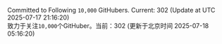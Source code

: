 Committed to Following `10,000` GitHubers. Current: <!-- FOLLOWING_COUNT -->302<!-- FOLLOWING_COUNT --> (Update at UTC <!-- LAST_UPDATED -->2025-07-17 21:16:20<!-- LAST_UPDATED -->)<br>
致力于关注`10,000`个GitHuber。当前：<!-- FOLLOWING_COUNT -->302<!-- FOLLOWING_COUNT --> (更新于北京时间 <!-- LAST_UPDATED_CST -->2025-07-18 05:16:20<!-- LAST_UPDATED_CST -->)
